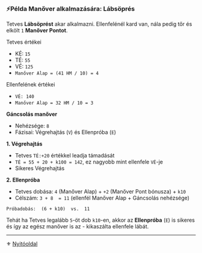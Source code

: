 ### ⚡Példa Manőver alkalmazására: Lábsöprés

Tetves **Lábsöprést** akar alkalmazni. Ellenfelénél kard van, nála pedig tőr és elkölt `1` **Manőver Pontot**.

Tetves értékei
- KÉ: `15`
- TÉ: `55`
- VÉ: `125`
- `Manőver Alap = (41 HM / 10) = 4`

Ellenfelének értékei
- `VÉ: 140`
- `Manőver Alap = 32 HM / 10 = 3`

**Gáncsolás manőver**
- Nehézsége: `8`
- Fázisai: Végrehajtás (`V`) és Ellenpróba (`E`)

**1. Végrehajtás**

- Tetves `TÉ:+20` értékkel leadja támadását
-  `TÉ = 55 + 20 + k100 = 142`, ez nagyobb mint ellenfele `VÉ`-je
- Sikeres Végrehajtás

**2. Ellenpróba**

- Tetves dobása:  `4` (Manőver Alap) + `+2` (Manőver Pont bónusza) + `k10`
- Célszám: `3 + 8  = 11` (ellenfél Manőver Alap + Gáncsolás nehézsége)

```
Próbadobás:  (6 + k10)  vs.  11
```

Tehát ha Tetves legalább `5`-öt dob `k10`-en, akkor az **Ellenpróba** (`E`) is sikeres és így az egész manőver is az - kikaszálta ellenfele lábát.

---

⚜️ [Nyitóoldal](start.md)
